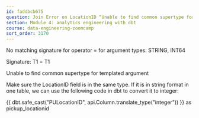 ```yaml
---
id: faddbcb675
question: Join Error on LocationID “Unable to find common supertype for templated argument”
section: Module 4: analytics engineering with dbt
course: data-engineering-zoomcamp
sort_order: 3170
---
```


No matching signature for operator = for argument types: STRING, INT64

Signature: T1 = T1

Unable to find common supertype for templated argument

Make sure the LocationID field is in the same type. If it is in string format in one table, we can use the following code in dbt to convert it to integer:

{{ dbt.safe_cast("PULocationID", api.Column.translate_type("integer")) }} as pickup_locationid

